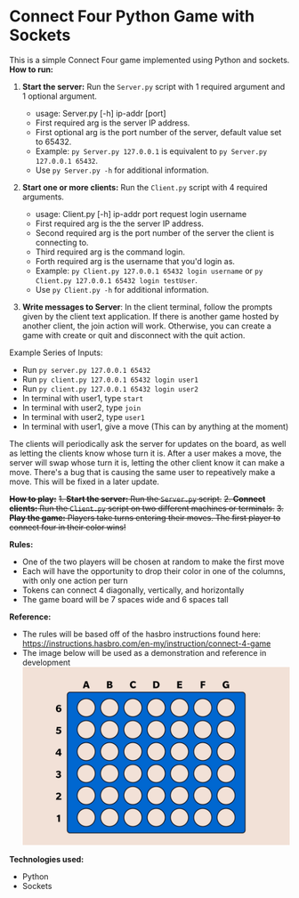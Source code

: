 # Connect Four Python Game with Sockets

This is a simple Connect Four game implemented using Python and sockets.
**How to run:**
1. **Start the server:** Run the `Server.py` script with 1 required argument and 1 optional argument.
   - usage: Server.py [-h\] ip-addr [port\]
   - First required arg is the server IP address.
   - First optional arg is the port number of the server, default value set to 65432.
   - Example: `py Server.py 127.0.0.1` is equivalent to `py Server.py 127.0.0.1 65432`.
   - Use `py Server.py -h` for additional information.
     
3. **Start one or more clients:** Run the `Client.py` script with 4 required arguments.
   - usage: Client.py [-h\] ip-addr port request login username
   - First required arg is the the server IP address.
   - Second required arg is the port number of the server the client is connecting to.
   - Third required arg is the command login.
   - Forth required arg is the username that you'd login as.
   - Example: `py Client.py 127.0.0.1 65432 login username` or `py Client.py 127.0.0.1 65432 login testUser`.
   - Use `py Client.py -h` for additional information.
     
4. **Write messages to Server**: In the client terminal, follow the prompts given by the client text application. If there is another game hosted by another client, the join action will work. Otherwise, you can create a game with create or quit and disconnect with the quit action.

Example Series of Inputs:
- Run `py server.py 127.0.0.1 65432`
- Run `py client.py 127.0.0.1 65432 login user1`
- Run `py client.py 127.0.0.1 65432 login user2`
- In terminal with user1, type `start`
- In terminal with user2, type `join`
- In terminal with user2, type `user1`
- In terminal with user1, give a move (This can by anything at the moment)

The clients will periodically ask the server for updates on the board, as well as letting the clients know whose turn it is. After a user makes a move, the server will swap whose turn it is, letting the other client know it can make a move. There's a bug that is causing the same user to repeatively make a move. This will be fixed in a later update.

~~**How to play:**~~
~~1. **Start the server:** Run the `Server.py` script.~~
~~2. **Connect clients:** Run the `Client.py` script on two different machines or terminals.~~
~~3. **Play the game:** Players take turns entering their moves. The first player to connect four in their color wins!~~

**Rules:** 
* One of the two players will be chosen at random to make the first move
* Each will have the opportunity to drop their color in one of the columns, with only one action per turn
* Tokens can connect 4 diagonally, vertically, and horizontally
* The game board will be 7 spaces wide and 6 spaces tall

**Reference:**
* The rules will be based off of the hasbro instructions found here: https://instructions.hasbro.com/en-my/instruction/connect-4-game
* The image below will be used as a demonstration and reference in development
![reference image](images/connect-4-board-reference.jpg)

**Technologies used:**
* Python
* Sockets
